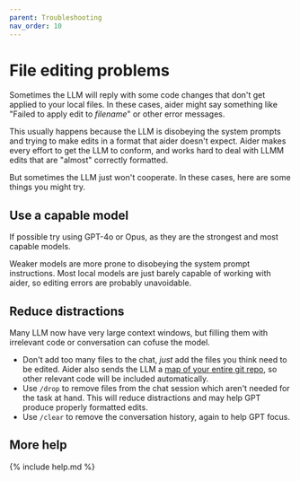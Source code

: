 ```yaml
---
parent: Troubleshooting
nav_order: 10
---
```


# File editing problems

Sometimes the LLM will reply with some code changes
that don't get applied to your local files.
In these cases, aider might say something like "Failed to apply edit to *filename*"
or other error messages.

This usually happens because the LLM is disobeying the system prompts
and trying to make edits in a format that aider doesn't expect.
Aider makes every effort to get the LLM
to conform, and works hard to deal with
LLMM edits that are "almost" correctly formatted.

But sometimes the LLM just won't cooperate.
In these cases, here are some things you might try.

## Use a capable model

If possible try using GPT-4o or Opus, as they are the strongest and most
capable models.

Weaker models
are more prone to
disobeying the system prompt instructions.
Most local models are just barely capable of working with aider,
so editing errors are probably unavoidable.

## Reduce distractions

Many LLM now have very large context windows,
but filling them with irrelevant code or conversation 
can cofuse the model.

- Don't add too many files to the chat, *just* add the files you think need to be edited.
Aider also sends the LLM a [map of your entire git repo](https://aider.chat/docs/repomap.html), so other relevant code will be included automatically.
- Use `/drop` to remove files from the chat session which aren't needed for the task at hand. This will reduce distractions and may help GPT produce properly formatted edits.
- Use `/clear` to remove the conversation history, again to help GPT focus.

## More help

{% include help.md %}

